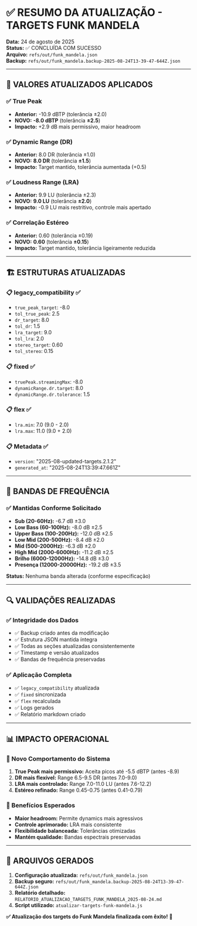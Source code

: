 # ✅ RESUMO DA ATUALIZAÇÃO - TARGETS FUNK MANDELA

**Data:** 24 de agosto de 2025  
**Status:** ✅ CONCLUÍDA COM SUCESSO  
**Arquivo:** `refs/out/funk_mandela.json`  
**Backup:** `refs/out/funk_mandela.backup-2025-08-24T13-39-47-644Z.json`

---

## 🎯 VALORES ATUALIZADOS APLICADOS

### ✅ True Peak
- **Anterior:** -10.9 dBTP (tolerância ±2.0)
- **NOVO:** **-8.0 dBTP** (tolerância **±2.5**)
- **Impacto:** +2.9 dB mais permissivo, maior headroom

### ✅ Dynamic Range (DR)
- **Anterior:** 8.0 DR (tolerância ±1.0)
- **NOVO:** **8.0 DR** (tolerância **±1.5**)
- **Impacto:** Target mantido, tolerância aumentada (+0.5)

### ✅ Loudness Range (LRA)
- **Anterior:** 9.9 LU (tolerância ±2.3)
- **NOVO:** **9.0 LU** (tolerância **±2.0**)
- **Impacto:** -0.9 LU mais restritivo, controle mais apertado

### ✅ Correlação Estéreo
- **Anterior:** 0.60 (tolerância ±0.19)
- **NOVO:** **0.60** (tolerância **±0.15**)
- **Impacto:** Target mantido, tolerância ligeiramente reduzida

---

## 🏗️ ESTRUTURAS ATUALIZADAS

### 📋 legacy_compatibility ✅
- `true_peak_target`: -8.0
- `tol_true_peak`: 2.5
- `dr_target`: 8.0
- `tol_dr`: 1.5
- `lra_target`: 9.0
- `tol_lra`: 2.0
- `stereo_target`: 0.60
- `tol_stereo`: 0.15

### 📋 fixed ✅
- `truePeak.streamingMax`: -8.0
- `dynamicRange.dr.target`: 8.0
- `dynamicRange.dr.tolerance`: 1.5

### 📋 flex ✅
- `lra.min`: 7.0 (9.0 - 2.0)
- `lra.max`: 11.0 (9.0 + 2.0)

### 📋 Metadata ✅
- `version`: "2025-08-updated-targets.2.1.2"
- `generated_at`: "2025-08-24T13:39:47.661Z"

---

## 🎵 BANDAS DE FREQUÊNCIA

### ✅ Mantidas Conforme Solicitado
- **Sub (20-60Hz):** -6.7 dB ±3.0
- **Low Bass (60-100Hz):** -8.0 dB ±2.5
- **Upper Bass (100-200Hz):** -12.0 dB ±2.5
- **Low Mid (200-500Hz):** -8.4 dB ±2.0
- **Mid (500-2000Hz):** -6.3 dB ±2.0
- **High Mid (2000-6000Hz):** -11.2 dB ±2.5
- **Brilho (6000-12000Hz):** -14.8 dB ±3.0
- **Presença (12000-20000Hz):** -19.2 dB ±3.5

**Status:** Nenhuma banda alterada (conforme especificação)

---

## 🔍 VALIDAÇÕES REALIZADAS

### ✅ Integridade dos Dados
- ✅ Backup criado antes da modificação
- ✅ Estrutura JSON mantida íntegra
- ✅ Todas as seções atualizadas consistentemente
- ✅ Timestamp e versão atualizados
- ✅ Bandas de frequência preservadas

### ✅ Aplicação Completa
- ✅ `legacy_compatibility` atualizada
- ✅ `fixed` sincronizada
- ✅ `flex` recalculada
- ✅ Logs gerados
- ✅ Relatório markdown criado

---

## 📊 IMPACTO OPERACIONAL

### 🎯 Novo Comportamento do Sistema
1. **True Peak mais permissivo:** Aceita picos até -5.5 dBTP (antes -8.9)
2. **DR mais flexível:** Range 6.5-9.5 DR (antes 7.0-9.0)
3. **LRA mais controlado:** Range 7.0-11.0 LU (antes 7.6-12.2)
4. **Estéreo refinado:** Range 0.45-0.75 (antes 0.41-0.79)

### 🚀 Benefícios Esperados
- **Maior headroom:** Permite dynamics mais agressivos
- **Controle aprimorado:** LRA mais consistente
- **Flexibilidade balanceada:** Tolerâncias otimizadas
- **Mantém qualidade:** Bandas espectrais preservadas

---

## 📁 ARQUIVOS GERADOS

1. **Configuração atualizada:** `refs/out/funk_mandela.json`
2. **Backup seguro:** `refs/out/funk_mandela.backup-2025-08-24T13-39-47-644Z.json`
3. **Relatório detalhado:** `RELATORIO_ATUALIZACAO_TARGETS_FUNK_MANDELA_2025-08-24.md`
4. **Script utilizado:** `atualizar-targets-funk-mandela.js`

**✅ Atualização dos targets do Funk Mandela finalizada com êxito!** 🎵
